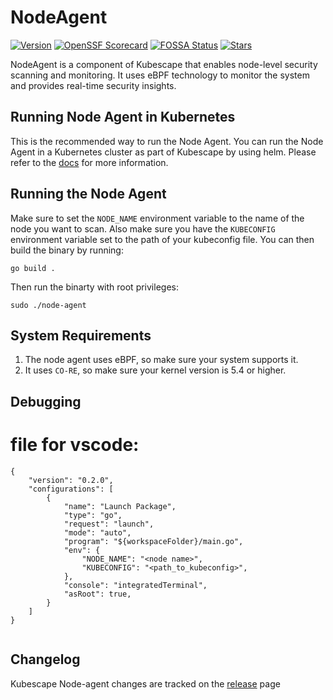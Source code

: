 # NodeAgent
[![Version](https://img.shields.io/github/v/release/kubescape/node-agent)](https://github.com/Aryaman6492/node-agent/releases)
[![OpenSSF Scorecard](https://api.securityscorecards.dev/projects/github.com/Aryaman6492/node-agent/badge)](https://securityscorecards.dev/viewer/?uri=github.com/Aryaman6492/node-agent)
[![FOSSA Status](https://app.fossa.com/api/projects/git%2Bgithub.com%2Fkubescape%2Fsniffer.svg?type=shield&issueType=license)](https://app.fossa.com/projects/git%2Bgithub.com%2Fkubescape%2Fsniffer?ref=badge_shield&issueType=license)
[![Stars](https://img.shields.io/github/stars/kubescape/node-agent?style=social)](https://github.com/Aryaman6492/node-agent/stargazers)

NodeAgent is a component of Kubescape that enables node-level security scanning and monitoring.
It uses eBPF technology to monitor the system and provides real-time security insights.

## Running Node Agent in Kubernetes
This is the recommended way to run the Node Agent.
You can run the Node Agent in a Kubernetes cluster as part of Kubescape by using helm.
Please refer to the [docs](https://seclogic.io/docs/) for more information.

## Running the Node Agent
Make sure to set the `NODE_NAME` environment variable to the name of the node you want to scan.
Also make sure you have the `KUBECONFIG` environment variable set to the path of your kubeconfig file.
You can then build the binary by running:
```
go build .
```
Then run the binarty with root privileges:
```
sudo ./node-agent
```

## System Requirements
1. The node agent uses eBPF, so make sure your system supports it.
2. It uses `CO-RE`, so make sure your kernel version is 5.4 or higher.


## Debugging
# file for vscode:
```
{
    "version": "0.2.0",
    "configurations": [
        {
            "name": "Launch Package",
            "type": "go",
            "request": "launch",
            "mode": "auto",
            "program": "${workspaceFolder}/main.go",
            "env": {
                "NODE_NAME": "<node name>",
                "KUBECONFIG": "<path_to_kubeconfig>",
            },
            "console": "integratedTerminal",
            "asRoot": true,
        }
    ]
}


```
## Changelog

Kubescape Node-agent changes are tracked on the [release](https://github.com/Aryaman6492/node-agent/releases) page
